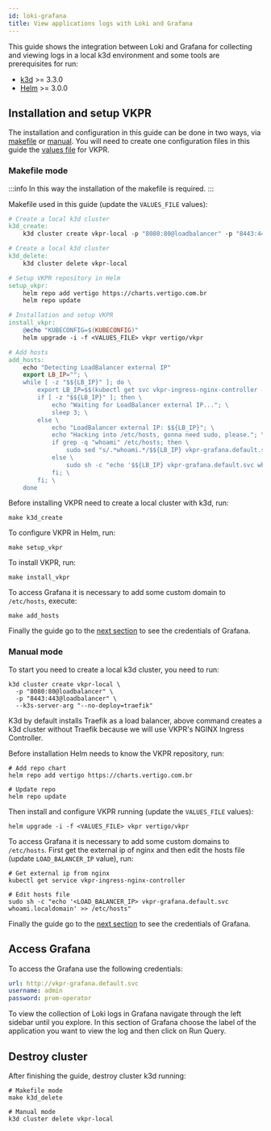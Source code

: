 ```yaml
---
id: loki-grafana
title: View applications logs with Loki and Grafana
---
```


This guide shows the integration between Loki and Grafana for collecting and viewing logs in a local k3d environment and some tools are prerequisites for run:

- [k3d](https://k3d.io/) >= 3.3.0
- [Helm](https://helm.sh/docs/intro/install/#helm) >= 3.0.0

## Installation and setup VKPR

The installation and configuration in this guide can be done in two ways, via [makefile](#makefile-mode) or [manual](#manual-mode). You will need to create one configuration files in this guide the [values file](https://github.com/vertigobr/vkpr/blob/master/examples/local/values-local-loki-grafana.yaml) for VKPR.

### Makefile mode

:::info
In this way the installation of the makefile is required.
:::

Makefile used in this guide (update the `VALUES_FILE` values):

```makefile title="makefile"
# Create a local k3d cluster
k3d_create:
	k3d cluster create vkpr-local -p "8080:80@loadbalancer" -p "8443:443@loadbalancer" --k3s-server-arg "--no-deploy=traefik"

# Create a local k3d cluster
k3d_delete:
	k3d cluster delete vkpr-local

# Setup VKPR repository in Helm
setup_vkpr:
	helm repo add vertigo https://charts.vertigo.com.br
	helm repo update

# Installation and setup VKPR
install_vkpr:
	@echo "KUBECONFIG=$(KUBECONFIG)"
	helm upgrade -i -f <VALUES_FILE> vkpr vertigo/vkpr

# Add hosts
add_hosts:
	echo "Detecting LoadBalancer external IP"
	export LB_IP=""; \
	while [ -z "$${LB_IP}" ]; do \
		export LB_IP=$$(kubectl get svc vkpr-ingress-nginx-controller -o jsonpath="{.status.loadBalancer.ingress[*].ip}"); \
		if [ -z "$${LB_IP}" ]; then \
			echo "Waiting for LoadBalancer external IP..."; \
			sleep 3; \
		else \
			echo "LoadBalancer external IP: $${LB_IP}"; \
			echo "Hacking into /etc/hosts, gonna need sudo, please."; \
			if grep -q "whoami" /etc/hosts; then \
				sudo sed "s/.*whoami.*/$${LB_IP} vkpr-grafana.default.svc whoami.localdomain/g" -i /etc/hosts; \
			else \
				sudo sh -c "echo '$${LB_IP} vkpr-grafana.default.svc whoami.localdomain' >> /etc/hosts"; \
			fi; \
		fi; \
	done
```

Before installing VKPR need to create a local cluster with k3d, run:

```shell
make k3d_create
```

To configure VKPR in Helm, run:

```shell
make setup_vkpr
```

To install VKPR, run:

```shell
make install_vkpr
```

To access Grafana it is necessary to add some custom domain to `/etc/hosts`, execute:

```shell
make add_hosts
```

Finally the guide go to the [next section](#access-grafana) to see the credentials of Grafana.

### Manual mode

To start you need to create a local k3d cluster, you need to run:

```shell
k3d cluster create vkpr-local \
  -p "8080:80@loadbalancer" \
  -p "8443:443@loadbalancer" \
  --k3s-server-arg "--no-deploy=traefik"
```

K3d by default installs Traefik as a load balancer, above command creates a k3d cluster without Traefik because we will use VKPR's NGINX Ingress Controller.

Before installation Helm needs to know the VKPR repository, run:

```shell
# Add repo chart
helm repo add vertigo https://charts.vertigo.com.br

# Update repo
helm repo update
```

Then install and configure VKPR running (update the `VALUES_FILE` values):

```shell
helm upgrade -i -f <VALUES_FILE> vkpr vertigo/vkpr
```

To access Grafana it is necessary to add some custom domains to `/etc/hosts`. First get the external ip of nginx and then edit the hosts file (update `LOAD_BALANCER_IP` value), run:

```shell
# Get external ip from nginx
kubectl get service vkpr-ingress-nginx-controller

# Edit hosts file
sudo sh -c "echo '<LOAD_BALANCER_IP> vkpr-grafana.default.svc whoami.localdomain' >> /etc/hosts"
```

Finally the guide go to the [next section](#access-grafana) to see the credentials of Grafana.

## Access Grafana

To access the Grafana use the following credentials:

```yaml
url: http://vkpr-grafana.default.svc
username: admin
password: prom-operator
```

To view the collection of Loki logs in Grafana navigate through the left sidebar until you explore. In this section of Grafana choose the label of the application you want to view the log and then click on Run Query.

## Destroy cluster

After finishing the guide, destroy cluster k3d running:

```shell
# Makefile mode
make k3d_delete

# Manual mode
k3d cluster delete vkpr-local
```
